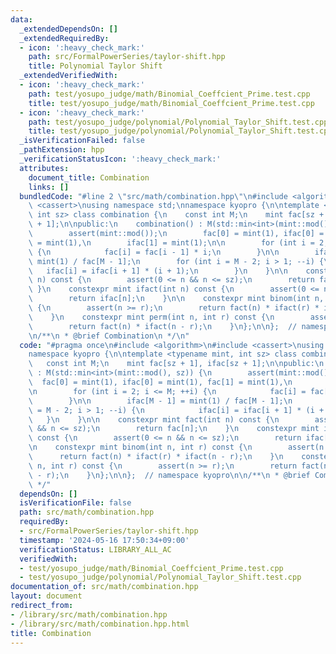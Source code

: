 ```yaml
---
data:
  _extendedDependsOn: []
  _extendedRequiredBy:
  - icon: ':heavy_check_mark:'
    path: src/FormalPowerSeries/taylor-shift.hpp
    title: Polynomial Taylor Shift
  _extendedVerifiedWith:
  - icon: ':heavy_check_mark:'
    path: test/yosupo_judge/math/Binomial_Coeffcient_Prime.test.cpp
    title: test/yosupo_judge/math/Binomial_Coeffcient_Prime.test.cpp
  - icon: ':heavy_check_mark:'
    path: test/yosupo_judge/polynomial/Polynomial_Taylor_Shift.test.cpp
    title: test/yosupo_judge/polynomial/Polynomial_Taylor_Shift.test.cpp
  _isVerificationFailed: false
  _pathExtension: hpp
  _verificationStatusIcon: ':heavy_check_mark:'
  attributes:
    document_title: Combination
    links: []
  bundledCode: "#line 2 \"src/math/combination.hpp\"\n#include <algorithm>\n#include\
    \ <cassert>\nusing namespace std;\nnamespace kyopro {\n\ntemplate <typename mint,\
    \ int sz> class combination {\n    const int M;\n    mint fac[sz + 1], ifac[sz\
    \ + 1];\n\npublic:\n    combination() : M(std::min<int>(mint::mod(), sz)) {\n\
    \        assert(mint::mod());\n        fac[0] = mint(1), ifac[0] = mint(1), fac[1]\
    \ = mint(1),\n        ifac[1] = mint(1);\n\n        for (int i = 2; i <= M; ++i)\
    \ {\n            fac[i] = fac[i - 1] * i;\n        }\n\n        ifac[M - 1] =\
    \ mint(1) / fac[M - 1];\n        for (int i = M - 2; i > 1; --i) {\n         \
    \   ifac[i] = ifac[i + 1] * (i + 1);\n        }\n    }\n\n    constexpr mint fact(int\
    \ n) const {\n        assert(0 <= n && n <= sz);\n        return fac[n];\n   \
    \ }\n    constexpr mint ifact(int n) const {\n        assert(0 <= n && n <= sz);\n\
    \        return ifac[n];\n    }\n\n    constexpr mint binom(int n, int r) const\
    \ {\n        assert(n >= r);\n        return fact(n) * ifact(r) * ifact(n - r);\n\
    \    }\n    constexpr mint perm(int n, int r) const {\n        assert(n >= r);\n\
    \        return fact(n) * ifact(n - r);\n    }\n};\n\n};  // namespace kyopro\n\
    \n/**\n * @brief Combination\n */\n"
  code: "#pragma once\n#include <algorithm>\n#include <cassert>\nusing namespace std;\n\
    namespace kyopro {\n\ntemplate <typename mint, int sz> class combination {\n \
    \   const int M;\n    mint fac[sz + 1], ifac[sz + 1];\n\npublic:\n    combination()\
    \ : M(std::min<int>(mint::mod(), sz)) {\n        assert(mint::mod());\n      \
    \  fac[0] = mint(1), ifac[0] = mint(1), fac[1] = mint(1),\n        ifac[1] = mint(1);\n\
    \n        for (int i = 2; i <= M; ++i) {\n            fac[i] = fac[i - 1] * i;\n\
    \        }\n\n        ifac[M - 1] = mint(1) / fac[M - 1];\n        for (int i\
    \ = M - 2; i > 1; --i) {\n            ifac[i] = ifac[i + 1] * (i + 1);\n     \
    \   }\n    }\n\n    constexpr mint fact(int n) const {\n        assert(0 <= n\
    \ && n <= sz);\n        return fac[n];\n    }\n    constexpr mint ifact(int n)\
    \ const {\n        assert(0 <= n && n <= sz);\n        return ifac[n];\n    }\n\
    \n    constexpr mint binom(int n, int r) const {\n        assert(n >= r);\n  \
    \      return fact(n) * ifact(r) * ifact(n - r);\n    }\n    constexpr mint perm(int\
    \ n, int r) const {\n        assert(n >= r);\n        return fact(n) * ifact(n\
    \ - r);\n    }\n};\n\n};  // namespace kyopro\n\n/**\n * @brief Combination\n\
    \ */"
  dependsOn: []
  isVerificationFile: false
  path: src/math/combination.hpp
  requiredBy:
  - src/FormalPowerSeries/taylor-shift.hpp
  timestamp: '2024-05-16 17:50:34+09:00'
  verificationStatus: LIBRARY_ALL_AC
  verifiedWith:
  - test/yosupo_judge/math/Binomial_Coeffcient_Prime.test.cpp
  - test/yosupo_judge/polynomial/Polynomial_Taylor_Shift.test.cpp
documentation_of: src/math/combination.hpp
layout: document
redirect_from:
- /library/src/math/combination.hpp
- /library/src/math/combination.hpp.html
title: Combination
---
```

